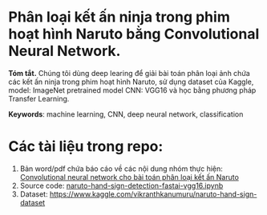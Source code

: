 # Phân loại kết ấn ninja trong phim hoạt hình Naruto bằng Convolutional Neural Network.
**Tóm tắt.**
Chúng tôi dùng deep learing để giải bài toán phân loại ảnh chứa các kết ấn ninja trong phim hoạt hình Naruto, sử dụng dataset của Kaggle, model: ImageNet pretrained model CNN: VGG16 và học bằng phương pháp Transfer Learning.  

**Keywords**: machine learning, CNN, deep neural network, classification
# Các tài liệu trong repo:
1. Bản word/pdf chứa báo cáo về các nội dung nhóm thực hiện: [Convolutional neural network cho bài toán phân loại kết ấn Naruto](https://github.com/thoconvuive/Naruto-hand-sign-classification/blob/master/Convolutional%20neural%20network%20cho%20b%C3%A0i%20to%C3%A1n%20ph%C3%A2n%20lo%E1%BA%A1i%20k%E1%BA%BFt%20%E1%BA%A5n%20Naruto.pdf)
2. Source code: [naruto-hand-sign-detection-fastai-vgg16.ipynb](https://github.com/thoconvuive/Naruto-hand-sign-classification/blob/master/naruto-hand-sign-detection-fastai-vgg16.ipynb)
3. Dataset: https://www.kaggle.com/vikranthkanumuru/naruto-hand-sign-dataset
